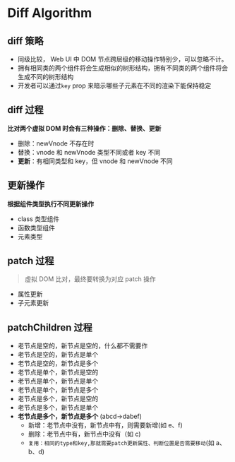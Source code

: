 # Diff Algorithm

## diff 策略

- 同级比较， Web UI 中 DOM 节点跨层级的移动操作特别少，可以忽略不计。
- 拥有相同类的两个组件将会生成相似的树形结构，拥有不同类的两个组件将会生成不同的树形结构
- 开发者可以通过`key` prop 来暗示哪些子元素在不同的渲染下能保持稳定

## diff 过程

**比对两个虚拟 DOM 时会有三种操作：删除、替换、更新**

- 删除：newVnode 不存在时
- 替换：vnode 和 newVnode 类型不同或者 key 不同
- **更新**：有相同类型和 key，但 vnode 和 newVnode 不同

## 更新操作

**根据组件类型执行不同更新操作**

- class 类型组件
- 函数类型组件
- 元素类型

## patch 过程

> 虚拟 DOM 比对，最终要转换为对应 patch 操作

- 属性更新
- 子元素更新

## patchChildren 过程

- 老节点是空的，新节点是空的，什么都不需要作
- 老节点是空的，新节点是单个
- 老节点是空的，新节点是多个
- 老节点是单个，新节点是空的
- 老节点是单个，新节点是单个
- 老节点是单个，新节点是多个
- 老节点是多个，新节点是空的
- 老节点是多个，新节点是单个
- **老节点是多个，新节点是多个** (abcd->dabef)
  - 新增：老节点中没有，新节点中有，则需要新增(如 e、f)
  - 删除：老节点中有，新节点中没有（如 c)
  - `复用：相同的type和key,那就需要patch更新属性、判断位置是否需要移动`(如 a、b、d)
